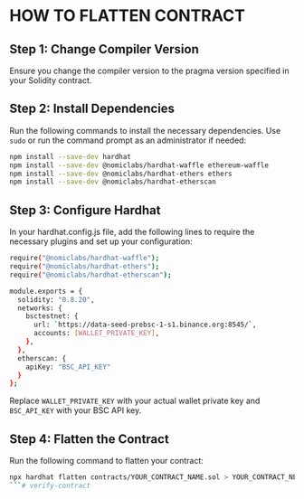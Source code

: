 # HOW TO FLATTEN CONTRACT

## Step 1: Change Compiler Version
Ensure you change the compiler version to the pragma version specified in your Solidity contract.

## Step 2: Install Dependencies
Run the following commands to install the necessary dependencies. Use `sudo` or run the command prompt as an administrator if needed:

```sh
npm install --save-dev hardhat
npm install --save-dev @nomiclabs/hardhat-waffle ethereum-waffle
npm install --save-dev @nomiclabs/hardhat-ethers ethers
npm install --save-dev @nomiclabs/hardhat-etherscan
```

## Step 3: Configure Hardhat
In your hardhat.config.js file, add the following lines to require the necessary plugins and set up your configuration:


```sh
require("@nomiclabs/hardhat-waffle");
require("@nomiclabs/hardhat-ethers");
require("@nomiclabs/hardhat-etherscan");

module.exports = {
  solidity: "0.8.20",
  networks: {
    bsctestnet: {
      url: `https://data-seed-prebsc-1-s1.binance.org:8545/`,
      accounts: [WALLET_PRIVATE_KEY],
    },
  },
  etherscan: {
    apiKey: "BSC_API_KEY"
  }
};
```

Replace `WALLET_PRIVATE_KEY` with your actual wallet private key and `BSC_API_KEY` with your BSC API key.


## Step 4: Flatten the Contract
Run the following command to flatten your contract:

```sh
npx hardhat flatten contracts/YOUR_CONTRACT_NAME.sol > YOUR_CONTRACT_NEW_NAME.sol
```# verify-contract

